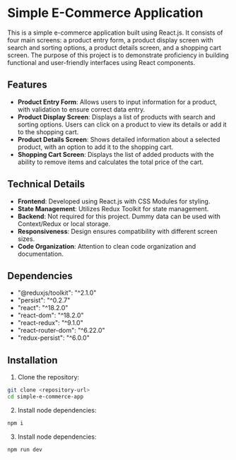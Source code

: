 # Simple E-Commerce Application

This is a simple e-commerce application built using React.js. It consists of four main screens: a product entry form, a product display screen with search and sorting options, a product details screen, and a shopping cart screen. The purpose of this project is to demonstrate proficiency in building functional and user-friendly interfaces using React components.

## Features

- **Product Entry Form**: Allows users to input information for a product, with validation to ensure correct data entry.
- **Product Display Screen**: Displays a list of products with search and sorting options. Users can click on a product to view its details or add it to the shopping cart.
- **Product Details Screen**: Shows detailed information about a selected product, with an option to add it to the shopping cart.
- **Shopping Cart Screen**: Displays the list of added products with the ability to remove items and calculates the total price of the cart.

## Technical Details

- **Frontend**: Developed using React.js with CSS Modules for styling.
- **State Management**: Utilizes Redux Toolkit for state management.
- **Backend**: Not required for this project. Dummy data can be used with Context/Redux or local storage.
- **Responsiveness**: Design ensures compatibility with different screen sizes.
- **Code Organization**: Attention to clean code organization and documentation.

## Dependencies

- "@reduxjs/toolkit": "^2.1.0"
- "persist": "^0.2.7"
- "react": "^18.2.0"
- "react-dom": "^18.2.0"
- "react-redux": "^9.1.0"
- "react-router-dom": "^6.22.0"
- "redux-persist": "^6.0.0"

## Installation

1. Clone the repository:

```bash
git clone <repository-url>
cd simple-e-commerce-app
```

2. Install node dependencies:
```bash
npm i
```

3. Install node dependencies:
```bash
npm run dev
```